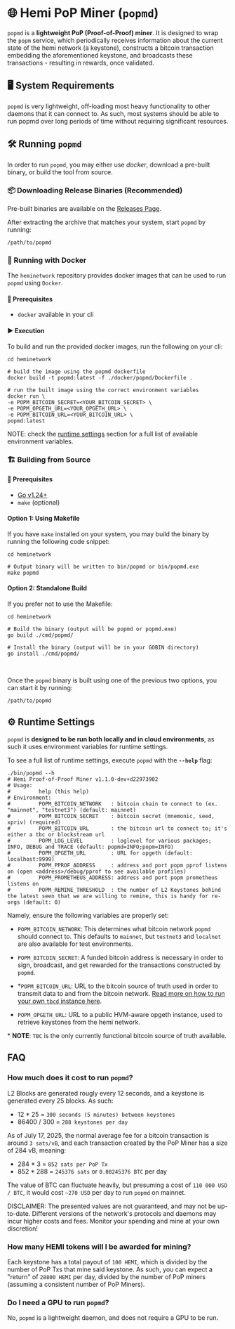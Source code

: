 # 🌐 Hemi PoP Miner (`popmd`)

`popmd` is a **lightweight PoP (Proof-of-Proof) miner**. It is designed to wrap the `popm` service, which
periodically receives information about the current state of the hemi network (a keystone), constructs 
a bitcoin transaction embedding the aforementioned keystone, and broadcasts these transactions - resulting in 
rewards, once validated.

## 🖥️ System Requirements

`popmd` is very lightweight, off-loading most heavy functionality to other daemons that it can connect to.
As such, most systems should be able to run popmd over long periods of time without requiring significant resources.

## 🛠️ Running `popmd`

In order to run `popmd`, you may either use _docker_, download a pre-built binary, or build the tool from source.

### 📦 Downloading Release Binaries (Recommended)

Pre-built binaries are available on the [Releases Page](https://github.com/hemilabs/heminetwork/releases).

After extracting the archive that matches your system, start `popmd` by running:

```shell
/path/to/popmd
```

### 🐳 Running with Docker

The `heminetwork` repository provides docker images that can be used to run `popmd` using `Docker`.

#### 🏁 Prerequisites

- `docker` available in your cli

#### ▶️ Execution

To build and run the provided docker images, run the following on your cli:

```shell
cd heminetwork

# build the image using the popmd dockerfile
docker build -t popmd:latest -f ./docker/popmd/Dockerfile .

# run the built image using the correct environment variables
docker run \
-e POPM_BITCOIN_SECRET=<YOUR_BITCOIN_SECRET> \
-e POPM_OPGETH_URL=<YOUR_OPGETH_URL> \
-e POPM_BITCOIN_URL=<YOUR_BITCOIN_URL> \
popmd:latest
```

NOTE: check the [runtime settings](#⚙️-runtime-settings) section for a full list of available environment variables.

### 🏗 Building from Source

#### 🏁 Prerequisites

- [Go v1.24+](https://go.dev/dl/)
- `make` (optional)

#### Option 1: Using Makefile

If you have `make` installed on your system, you may build the binary by running the following code snippet:

```shell
cd heminetwork

# Output binary will be written to bin/popmd or bin/popmd.exe
make popmd
```

#### Option 2: Standalone Build

If you prefer not to use the Makefile:

```shell
cd heminetwork

# Build the binary (output will be popmd or popmd.exe)
go build ./cmd/popmd/

# Install the binary (output will be in your GOBIN directory)
go install ./cmd/popmd/
```

<br>

Once the `popmd` binary is built using one of the previous two options, you can start it by running:

```shell
/path/to/popmd
```

## ⚙️ Runtime Settings

`popmd` is **designed to be run both locally and in cloud environments**, as such it uses environment variables for runtime settings.

To see a full list of runtime settings, execute `popmd` with the **`--help`** flag:

```shell
./bin/popmd --h
# Hemi Proof-of-Proof Miner v1.1.0-dev+d22973902
# Usage:
#         help (this help)
# Environment:
#         POPM_BITCOIN_NETWORK   : bitcoin chain to connect to (ex. "mainnet", "testnet3") (default: mainnet)
#         POPM_BITCOIN_SECRET    : bitcoin secret (mnemonic, seed, xpriv) (required) 
#         POPM_BITCOIN_URL       : the bitcoin url to connect to; it's either a tbc or blockstream url 
#         POPM_LOG_LEVEL         : loglevel for various packages; INFO, DEBUG and TRACE (default: popmd=INFO;popm=INFO)
#         POPM_OPGETH_URL        : URL for opgeth (default: localhost:9999)
#         POPM_PPROF_ADDRESS     : address and port popm pprof listens on (open <address>/debug/pprof to see available profiles) 
#         POPM_PROMETHEUS_ADDRESS: address and port popm prometheus listens on 
#         POPM_REMINE_THRESHOLD  : the number of L2 Keystones behind the latest seen that we are willing to remine, this is handy for re-orgs (default: 0)
```

Namely, ensure the following variables are properly set: 

- `POPM_BITCOIN_NETWORK`: This determines what bitcoin network `popmd` should connect to. This defaults to `mainnet`, but `testnet3` and `localnet` are also available for test environments. 

- `POPM_BITCOIN_SECRET`: A funded bitcoin address is necessary in order to sign, broadcast, and get rewarded for the  transactions constructed by `popmd`. 

- *`POPM_BITCOIN_URL`: URL to the bitcoin source of truth used in order to transmit data to and from the bitcoin network. [Read more on how to run your own `tbcd` instance here](../tbcd/README.md).

- `POPM_OPGETH_URL`: URL to a public HVM-aware opgeth instance, used to retrieve keystones from the hemi network.

\* **NOTE**: `TBC` is the only currently functional bitcoin source of truth available.

## FAQ

### How much does it cost to run `popmd`?

L2 Blocks are generated rougly every 12 seconds, and a keystone is generated every 25 blocks. As such:

- 12 * 25 = `300 seconds (5 minutes) between keystones`
- 86400 / 300 = `288 keystones per day`

As of July 17, 2025, the normal average fee for a bitcoin transaction is around `3 sats/vB`, and each transaction created by the PoP Miner has a size of 284 vB, meaning: 

- 284 * 3 = `852 sats per PoP Tx`
- 852 * 288 = `245376 sats` or `0.00245376 BTC` per day

The value of BTC can fluctuate heavily, but presuming a cost of `110 000 USD / BTC`, it would cost `~270 USD` per day to run `popmd` on mainnet.

DISCLAIMER: The presented values are not guaranteed, and may not be up-to-date. Different versions of the network's protocols and daemons may incur higher costs and fees. Monitor your spending and mine at your own discretion!

### How many HEMI tokens will I be awarded for mining?

Each keystone has a total payout of `100 HEMI`, which is divided by the number of PoP Txs that mine said keystone. As such, you can expect a "return" of `28800 HEMI` per day, divided by the number of PoP miners (assuming a consistent number of PoP Miners).

### Do I need a GPU to run `popmd`?

No, `popmd` is a lightweight daemon, and does not require a GPU to be run.